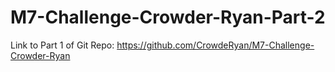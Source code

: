 # M7-Challenge-Crowder-Ryan-Part-2

Link to Part 1 of Git Repo: https://github.com/CrowdeRyan/M7-Challenge-Crowder-Ryan
